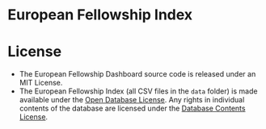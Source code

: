 # European Fellowship Index

# License
- The European Fellowship Dashboard source code is released under an MIT License.
- The European Fellowship Index (all CSV files in the `data` folder) is made available under the [Open Database License](http://opendatacommons.org/licenses/odbl/1.0/). Any rights in individual contents of the database are licensed under the [Database Contents License](http://opendatacommons.org/licenses/dbcl/1.0/).
